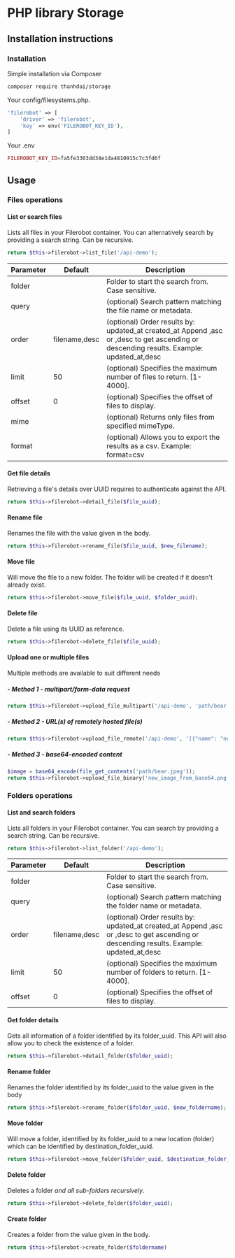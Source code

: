 # PHP library Storage

## Installation instructions

### Installation

Simple installation via Composer
```bash
composer require thanhdai/storage
```

Your config/filesystems.php.
``` php
'filerobot' => [
    'driver' => 'filerobot',
    'key' => env('FILEROBOT_KEY_ID'),
]
```

Your .env
``` php
FILEROBOT_KEY_ID=fa5fe3303dd34e1da4810915c7c3fd6f
```
## Usage
### Files operations
#### List or search files
Lists all files in your Filerobot container. You can alternatively search by providing a search string. Can be recursive.
``` php
return $this->filerobot->list_file('/api-demo');
```
| Parameter | Default | Description |
| --- | --- | --- |
| folder | | Folder to start the search from. Case sensitive. |
| query | | (optional) Search pattern matching the file name or metadata. |
| order | filename,desc | (optional) Order results by: updated_at created_at Append ,asc or ,desc to get ascending or descending results. Example: updated_at,desc|
| limit | 50 | (optional) Specifies the maximum number of files to return. [1-4000].|
| offset | 0 | (optional) Specifies the offset of files to display.|
| mime | |  (optional) Returns only files from specified mimeType.|
| format | | (optional) Allows you to export the results as a csv. Example: format=csv |

#### Get file details
Retrieving a file's details over UUID requires to authenticate against the API.
``` php
return $this->filerobot->detail_file($file_uuid);
```

#### Rename file
Renames the file with the value given in the body.
``` php
return $this->filerobot->rename_file($file_uuid, $new_filename);
```

#### Move file
Will move the file to a new folder. The folder will be created if it doesn't already exist.
``` php
return $this->filerobot->move_file($file_uuid, $folder_uuid);
```

#### Delete file
Delete a file using its UUID as reference.
``` php
return $this->filerobot->delete_file($file_uuid);
```

#### Upload one or multiple files
Multiple methods are available to suit different needs

##### - Method 1 - multipart/form-data request
``` php
return $this->filerobot->upload_file_multipart('/api-demo', 'path/bear.jpg', 'bear.jpg');
```

##### - Method 2 - URL(s) of remotely hosted file(s)
``` php
return $this->filerobot->upload_file_remote('/api-demo', '[{"name": "new_filename.jpg",  "url":"http://sample.li/boat.jpg" }]');
```

##### - Method 3 - base64-encoded content
``` php
$image = base64_encode(file_get_contents('path/bear.jpeg'));
return $this->filerobot->upload_file_binary('new_image_from_base64.png', $image)
```

### Folders operations
#### List and search folders 
Lists all folders in your Filerobot container. You can search by providing a search string. Can be recursive.
``` php
return $this->filerobot->list_folder('/api-demo');
```
| Parameter | Default | Description |
| --- | --- | --- |
| folder | | Folder to start the search from. Case sensitive. |
| query | | (optional) Search pattern matching the folder name or metadata. |
| order | filename,desc | (optional) Order results by: updated_at created_at Append ,asc or ,desc to get ascending or descending results. Example: updated_at,desc|
| limit | 50 | (optional) Specifies the maximum number of folders to return. [1-4000].|
| offset | 0 | (optional) Specifies the offset of files to display.|

#### Get folder details
Gets all information of a folder identified by its folder_uuid. This API will also allow you to check the existence of a folder.
``` php
return $this->filerobot->detail_folder($folder_uuid);
```

#### Rename folder
Renames the folder identified by its folder_uuid to the value given in the body
``` php
return $this->filerobot->rename_folder($folder_uuid, $new_foldername);
```

#### Move folder
Will move a folder, identified by its folder_uuid to a new location (folder) which can be identified by destination_folder_uuid.
``` php
return $this->filerobot->move_folder($folder_uuid, $destination_folder_uuid);
```

#### Delete folder
Deletes a folder _and all sub-folders recursively_.
``` php
return $this->filerobot->delete_folder($folder_uuid);
```

#### Create folder
Creates a folder from the value given in the body.
``` php
return $this->filerobot->create_folder($foldername)
```

